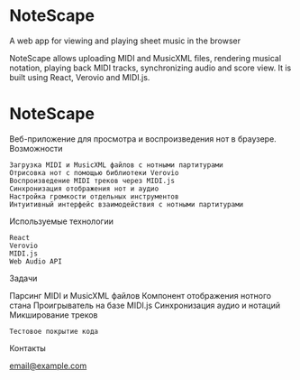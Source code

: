 # NoteScape

A web app for viewing and playing sheet music in the browser

NoteScape allows uploading MIDI and MusicXML files, rendering musical notation, playing back MIDI tracks, synchronizing audio and score view. It is built using React, Verovio and MIDI.js.

# NoteScape

Веб-приложение для просмотра и воспроизведения нот в браузере.
Возможности

    Загрузка MIDI и MusicXML файлов с нотными партитурами
    Отрисовка нот с помощью библиотеки Verovio
    Воспроизведение MIDI треков через MIDI.js
    Синхронизация отображения нот и аудио
    Настройка громкости отдельных инструментов
    Интуитивный интерфейс взаимодействия с нотными партитурами

Используемые технологии

    React
    Verovio
    MIDI.js
    Web Audio API

Задачи

Парсинг MIDI и MusicXML файлов
Компонент отображения нотного стана
Проигрыватель на базе MIDI.js
Синхронизация аудио и нотаций
Микширование треков

    Тестовое покрытие кода

Контакты

email@example.com
